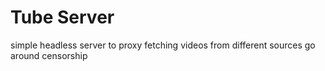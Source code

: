 # Tube Server
simple headless server to proxy fetching videos from different sources go around censorship
